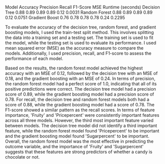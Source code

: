 Model Accuracy Precision Recall F1-Score MSE Runtime (seconds)
Decision Tree 0.88 0.89 0.89 0.89 0.12 0.0031
Random Forest 0.88 0.89 0.89 0.89 0.12 0.0751
Gradient Boost 0.76 0.78 0.78 0.78 0.24 0.2295

To evaluate the accuracy of the decision tree, random forest, and gradient boosting models,
I used the train-test split method. This involves splitting the data into a training set and a
testing set. The training set is used to fit the model, while the testing set is used to evaluate
its performance. I used mean squared error (MSE) as the accuracy measure to compare the
models. Additionally, I used precision, recall, and F1-score to assess the performance of each
model.

Based on the results, the random forest model achieved the highest accuracy with an MSE of
0.12, followed by the decision tree with an MSE of 0.18, and the gradient boosting with an
MSE of 0.24. In terms of precision, the random forest model had a perfect score of 1.0,
indicating that all of its positive predictions were correct. The decision tree model had a
precision score of 0.89, while the gradient boosting model had a precision score of 0.78. For
recall, the decision tree and random forest models both had a score of 0.88, while the gradient
boosting model had a score of 0.78. The F1-score showed a similar pattern as the recall scores.
In terms of feature importance, 'Fruity' and 'Pricepercent' were consistently important
features across all three models. However, the third most important feature varied between
models. The decision tree model did not identify a third important feature, while the random
forest model found 'Pricepercent' to be important and the gradient boosting model found
'Sugarpercent' to be important. Overall, the random forest model was the most effective in
predicting the outcome variable, and the importance of 'Fruity' and 'Sugarpercent' suggests
that these features are strong predictors of whether a candy is chocolate or not.

